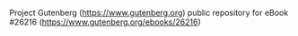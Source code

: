 Project Gutenberg (https://www.gutenberg.org) public repository for eBook #26216 (https://www.gutenberg.org/ebooks/26216)
